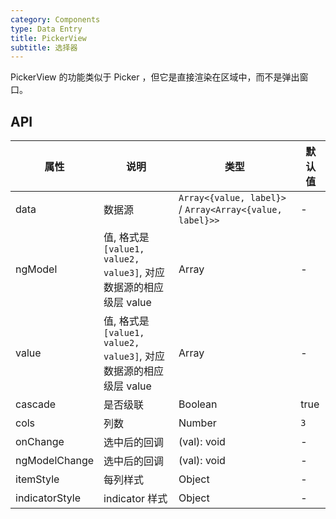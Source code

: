```yaml
---
category: Components
type: Data Entry
title: PickerView
subtitle: 选择器
---
```


PickerView 的功能类似于 Picker ，但它是直接渲染在区域中，而不是弹出窗口。

## API

属性 | 说明 | 类型 | 默认值
----|-----|------|------
| data  | 数据源     | `Array<{value, label}>` / `Array<Array<{value, label}>>` | -   |
| ngModel  | 值, 格式是`[value1, value2, value3]`, 对应数据源的相应级层 value  | Array  | -   |
| value  | 值, 格式是`[value1, value2, value3]`, 对应数据源的相应级层 value  | Array  | -   |
| cascade  | 是否级联   | Boolean| true|
| cols     | 列数    | Number | `3` |
| onChange | 选中后的回调 | (val): void      | -   |
| ngModelChange | 选中后的回调 | (val): void      | -   |
| itemStyle| 每列样式   | Object | -   |
| indicatorStyle  | indicator 样式  | Object | -  |
